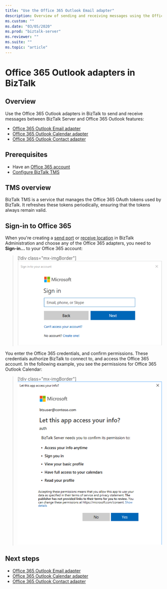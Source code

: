```yaml
---
title: "Use the Office 365 Outlook Email adapter"
description: Overview of sending and receiving messages using the Office 365 Outlook adapters in BizTalk Server, including Email, Calendar, and Contacts
ms.custom: ""
ms.date: "03/05/2020"
ms.prod: "biztalk-server"
ms.reviewer: ""
ms.suite: ""
ms.topic: "article"
---
```


# Office 365 Outlook adapters in BizTalk

## Overview

Use the Office 365 Outlook adapters in BizTalk to send and receive messages between BizTalk Server and Office 365 Outlook features:

- [Office 365 Outlook Email adapter](../core/office365-mail-adapter.md)
- [Office 365 Outlook Calendar adapter](../core/office365-calendar-adapter.md)
- [Office 365 Outlook Contact adapter](../core/office365-contact-adapter.md)

## Prerequisites

- Have an [Office 365 account](https://outlook.office365.com)
- [Configure BizTalk TMS](../install-and-config-guides/configure-biztalk-server.md#configure-biztalk-tms)

## TMS overview

BizTalk TMS is a service that manages the Office 365 OAuth tokens used by BizTalk. It refreshes these tokens periodically, ensuring that the tokens always remain valid.

## Sign-in to Office 365

When you're creating a [send port](../core/how-to-create-a-send-port2.md) or [receive location](../core/how-to-create-a-receive-location.md) in BizTalk Administration and choose any of the Office 365 adapters, you need to **Sign-in...** to your Office 365 account:

> [!div class="mx-imgBorder"]
> ![Office 365 Sign in](../core/media/office365-signin.png)

You enter the Office 365 credentials, and confirm permissions. These credentials authorize BizTalk to connect to, and access the Office 365 account. In the following example, you see the permissions for Office 365 Outlook Calendar:

> [!div class="mx-imgBorder"]
> ![Office 365 Calendar permissions](../core/media/office365-calendar-permissions.png)

## Next steps

- [Office 365 Outlook Email adapter](./office365-mail-adapter.md)
- [Office 365 Outlook Calendar adapter](./office365-calendar-adapter.md)
- [Office 365 Outlook Contact adapter](./office365-contact-adapter.md)
